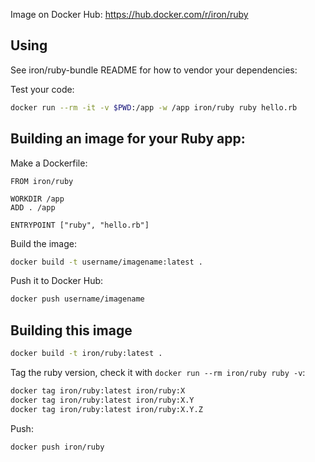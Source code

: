 
Image on Docker Hub: https://hub.docker.com/r/iron/ruby

## Using

See iron/ruby-bundle README for how to vendor your dependencies:

Test your code:

```sh
docker run --rm -it -v $PWD:/app -w /app iron/ruby ruby hello.rb
```

## Building an image for your Ruby app:

Make a Dockerfile:

```
FROM iron/ruby

WORKDIR /app
ADD . /app

ENTRYPOINT ["ruby", "hello.rb"]
```

Build the image:

```sh
docker build -t username/imagename:latest .
```

Push it to Docker Hub:

```sh
docker push username/imagename
```


## Building this image

```sh
docker build -t iron/ruby:latest .
```

Tag the ruby version, check it with `docker run --rm iron/ruby ruby -v`:

```sh
docker tag iron/ruby:latest iron/ruby:X
docker tag iron/ruby:latest iron/ruby:X.Y
docker tag iron/ruby:latest iron/ruby:X.Y.Z
```

Push:

```sh
docker push iron/ruby
```
